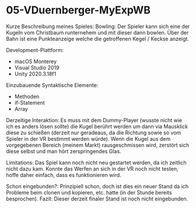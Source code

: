 # 05-VDuernberger-MyExpWB

Kurze Beschreibung meines Spieles:
Bowling: Der Spieler kann sich eine der Kugeln vom Christbaum runternehem und mit dieser dann bowlen. Über der Bahn ist eine Punkteanzeige welche die getroffenen Kegel / Keckse anzeigt.

Development-Plattform: 
- macOS Monterey
- Visual Studio 2019
- Unity 2020.3.18f1

Einzubauende Syntaktische Elemente:
- Methoden
- if-Statement
- Array

Derzeitige Interaktion: Es muss mit dem Dummy-Player (wusste nicht wie ich es anders lösen sollte) die Kugel berührt werden um dann via Mausklick diese zu schießen (derzeit nur geradeaus, da die Richtung sowie so vom Spieler in der VR bestimmt werden würde). Wenn die Kugel aus dem vorgegebenen Bereich (meinem Markt) rausgeschmissen wird, zerstört sich diese selbst und man hört zerspringendes Glas. 

Limitations: Das Spiel kann noch nicht neu gestartet werden, da ich zeitlich nicht dazu kam. Konnte das Werfen an sich in der VR noch nicht testen, hoffe daher einfach, dass es funktionieren wird.

Schon eingebunden?:
Prinzipiell schon, doch ist dies ein neuer Stand da ich Probleme beim clonen und kopieren, etc. hatte (in der Stunde bereits besprochen). Fazit: Dieser derzeit finaler Stand ist noch nicht eingebunden. 
